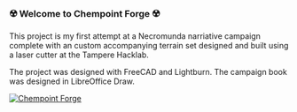 ### ☢️ Welcome to Chempoint Forge ☢️
This project is my first attempt at a Necromunda narriative campaign complete with an custom accompanying terrain set designed and built using a laser cutter at the Tampere Hacklab.

The project was designed with FreeCAD and Lightburn. The campaign book was designed in LibreOffice Draw.

[![Chempoint Forge](https://i.imgur.com/DvCEH9D.jpg "Chempoint Forge")](https://i.imgur.com/DvCEH9D.jpg "Chempoint Forge")
